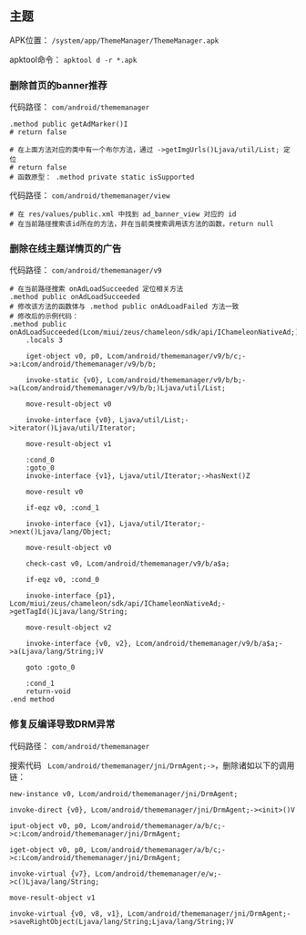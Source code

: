 ## 主题
APK位置： `/system/app/ThemeManager/ThemeManager.apk`

apktool命令： `apktool d -r *.apk`

### 删除首页的banner推荐
代码路径： `com/android/thememanager`
```
.method public getAdMarker()I
# return false

# 在上面方法对应的类中有一个布尔方法，通过 ->getImgUrls()Ljava/util/List; 定位
# return false
# 函数原型： .method private static isSupported
```
代码路径： `com/android/thememanager/view`
```
# 在 res/values/public.xml 中找到 ad_banner_view 对应的 id
# 在当前路径搜索该id所在的方法，并在当前类搜索调用该方法的函数，return null
```
### 删除在线主题详情页的广告
代码路径： `com/android/thememanager/v9`
```
# 在当前路径搜索 onAdLoadSucceeded 定位相关方法
.method public onAdLoadSucceeded
# 修改该方法的函数体与 .method public onAdLoadFailed 方法一致
# 修改后的示例代码：
.method public onAdLoadSucceeded(Lcom/miui/zeus/chameleon/sdk/api/IChameleonNativeAd;)V
    .locals 3

    iget-object v0, p0, Lcom/android/thememanager/v9/b/c;->a:Lcom/android/thememanager/v9/b/b;

    invoke-static {v0}, Lcom/android/thememanager/v9/b/b;->a(Lcom/android/thememanager/v9/b/b;)Ljava/util/List;

    move-result-object v0

    invoke-interface {v0}, Ljava/util/List;->iterator()Ljava/util/Iterator;

    move-result-object v1

    :cond_0
    :goto_0
    invoke-interface {v1}, Ljava/util/Iterator;->hasNext()Z

    move-result v0

    if-eqz v0, :cond_1

    invoke-interface {v1}, Ljava/util/Iterator;->next()Ljava/lang/Object;

    move-result-object v0

    check-cast v0, Lcom/android/thememanager/v9/b/a$a;

    if-eqz v0, :cond_0

    invoke-interface {p1}, Lcom/miui/zeus/chameleon/sdk/api/IChameleonNativeAd;->getTagId()Ljava/lang/String;

    move-result-object v2

    invoke-interface {v0, v2}, Lcom/android/thememanager/v9/b/a$a;->a(Ljava/lang/String;)V

    goto :goto_0

    :cond_1
    return-void
.end method
```

### 修复反编译导致DRM异常
代码路径： `com/android/thememanager`

搜索代码 ` Lcom/android/thememanager/jni/DrmAgent;->`，删除诸如以下的调用链：
```
new-instance v0, Lcom/android/thememanager/jni/DrmAgent;

invoke-direct {v0}, Lcom/android/thememanager/jni/DrmAgent;-><init>()V

iput-object v0, p0, Lcom/android/thememanager/a/b/c;->c:Lcom/android/thememanager/jni/DrmAgent;
```
```
iget-object v0, p0, Lcom/android/thememanager/a/b/c;->c:Lcom/android/thememanager/jni/DrmAgent;

invoke-virtual {v7}, Lcom/android/thememanager/e/w;->c()Ljava/lang/String;

move-result-object v1

invoke-virtual {v0, v8, v1}, Lcom/android/thememanager/jni/DrmAgent;->saveRightObject(Ljava/lang/String;Ljava/lang/String;)V
```


